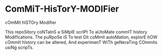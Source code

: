 # ComMiT-HisTorY-MODIFier
cOmMit hISTOry Modifier

This repoSitory coNTaInS a SiMplE scrIPt To aUtoMate commIT history ModifIcations. The puRpoSe iS To test Git coMmit autoMation, explorE hOW cOmmIt hIstory can be altered, And experimenT WiTh geNeraTing COmmits usiNg scripTs.
